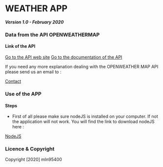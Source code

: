 # WEATHER APP

**_Version 1.0 - February 2020_**

### Data from the API OPENWEATHERMAP

#### Link of the API

[Go to the API web site](https://openweathermap.org/)
[Go to the documentation of the API](https://openweathermap.org/current)

If you need any more explanation dealing with the OPENWEATHER MAP API please send us an email to :

[Contact](mailto:lunde@adobe.com?subject=%20Help%20Hon%20Api)

### Use of the APP

#### Steps

- First of all please make sure nodeJS is installed on your computer. If not the application will not work. You will find the link to download nodeJS here :

[NodeJS](https://nodejs.org/en/download/)

### Licence & Copyright

Copyright [2020] mln95400

